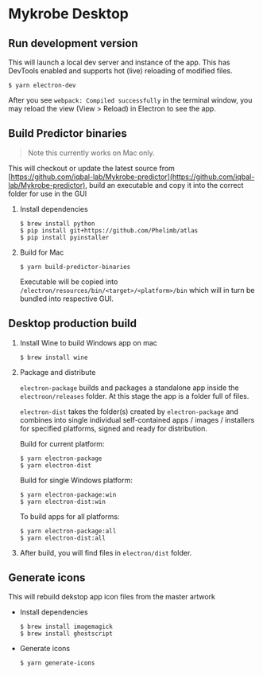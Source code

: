 # Mykrobe Desktop

## Run development version

This will launch a local dev server and instance of the app. This has DevTools enabled and supports hot (live) reloading of modified files.

```
$ yarn electron-dev
```

After you see `webpack: Compiled successfully` in the terminal window, you may reload the view (View > Reload) in Electron to see the app.

## Build Predictor binaries

> Note this currently works on Mac only.

This will checkout or update the latest source from [https://github.com/iqbal-lab/Mykrobe-predictor](https://github.com/iqbal-lab/Mykrobe-predictor), build an executable and copy it into the correct folder for use in the GUI

1. Install dependencies

	```
	$ brew install python
	$ pip install git+https://github.com/Phelimb/atlas
	$ pip install pyinstaller
	```

2. Build for Mac

	```
	$ yarn build-predictor-binaries
	```
	
	Executable will be copied into `/electron/resources/bin/<target>/<platform>/bin` which will in turn be bundled into respective GUI.

## Desktop production build

1. Install Wine to build Windows app on mac

	```
	$ brew install wine
	```

2. Package and distribute

	`electron-package` builds and packages a standalone app inside the `electroon/releases` folder. At this stage the app is a folder full of files.

	`electron-dist` takes the folder(s) created by `electron-package` and combines into single individual self-contained apps / images / installers for specified platforms, signed and ready for distribution.

	Build for current platform:

	```
	$ yarn electron-package
	$ yarn electron-dist
	```

	Build for single Windows platform:

	```
	$ yarn electron-package:win
	$ yarn electron-dist:win
	```

	To build apps for all platforms:

	```
	$ yarn electron-package:all
	$ yarn electron-dist:all
	```

3. After build, you will find files in `electron/dist` folder.

## Generate icons

This will rebuild dekstop app icon files from the master artwork

* Install dependencies

	```
	$ brew install imagemagick
	$ brew install ghostscript
	```
	
* Generate icons

	```
	$ yarn generate-icons
	```
